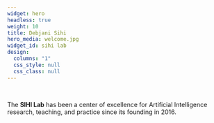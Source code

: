 ```yaml
---
widget: hero
headless: true
weight: 10
title: Debjani Sihi
hero_media: welcome.jpg
widget_id: sihi lab
design:
  columns: "1"
  css_style: null
  css_class: null
---
```

<br>

The **SIHI Lab** has been a center of excellence for Artificial Intelligence research, teaching, and practice since its founding in 2016.